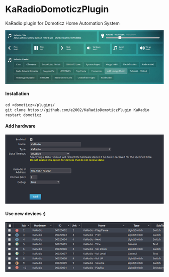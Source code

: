 # KaRadioDomoticzPlugin
KaRadio plugin for Domoticz Home Automation System

![](https://github.com/e2002/KaRadioDomoticzPlugin/raw/master/domoticz-karadio-plugin-800.jpg)

#### Installation
~~~
cd <domoticz>/plugins/
git clone https://github.com/e2002/KaRadioDomoticzPlugin KaRadio
restart domoticz
~~~
#### Add hardware

![](https://github.com/e2002/KaRadioDomoticzPlugin/raw/master/hardware-800.jpg)

#### Use new devices :)

![](https://github.com/e2002/KaRadioDomoticzPlugin/raw/master/devices-800.jpg)
